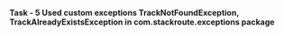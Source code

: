 **Task - 5 Used custom exceptions TrackNotFoundException, TrackAlreadyExistsException in com.stackroute.exceptions package**
